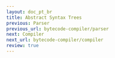 ```yaml
---
layout: doc_pt_br
title: Abstract Syntax Trees
previous: Parser
previous_url: bytecode-compiler/parser
next: Compiler
next_url: bytecode-compiler/compiler
review: true
---
```

